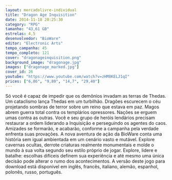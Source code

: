 ```yaml
---
layout: mercadolivre-individual
title: "Dragon Age Inquisition"
date: 2014-11-18 20:25:30
category: "RPG"
tamanho: "43,61 GB"
estrelas: 4,5
desenvolvedor: "BioWare"
editor: "Electronic Arts"
tempo_campanha: 45
tempo_completo: 121
cover: "dragonageinquisition.png"
background_image: "dragonage.jpg"
images: ["dragonage_marked.jpg"]
cover_id: 26
youtube: "https://www.youtube.com/watch?v=zHM8KELJ1qI"
prices: ["6,86", "9,80", "14,7", "29,40"]
---
```


Só você é capaz de impedir que os demônios invadam as terras de Thedas. Um cataclismo lança Thedas em um turbilhão. Dragões escurecem o céu projetando sombras de terror sobre um reino que estava em paz. Magos abrem guerra total contra os templários opressores. Nações se erguem umas contra as outras. Você e seu grupo de heróis lendários precisam restaurar a ordem liderando a Inquisição e perseguindo os agentes do caos. Amizades se formarão, e acabarão, conforme a campanha pela verdade enfrenta suas provações. A nova aventura de ação da BioWare conta uma história sem igual ambientada em um cenário vasto e mutável. Explore cavernas ocultas, derrote criaturas realmente monumentais e molde o mundo à sua volta segundo seu estilo próprio de jogar. Explore, lidere e batalhe: escolhas difíceis definem sua experiência e até mesmo uma única decisão pode alterar o rumo dos acontecimentos. A versão deste jogo para download está disponível em inglês, francês, italiano, alemão, espanhol, polonês, russo, português.
